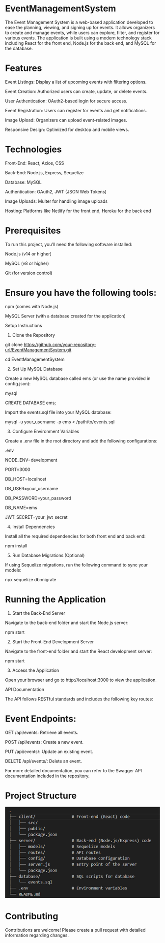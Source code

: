 # EventManagementSystem
The Event Management System is a web-based application developed to ease the planning, viewing, and signing up for events. It allows organizers to create and manage events, while users can explore, filter, and register for various events. The application is built using a modern technology stack including React for the front end, Node.js for the back end, and MySQL for the database.

# Features
Event Listings: Display a list of upcoming events with filtering options.

Event Creation: Authorized users can create, update, or delete events.

User Authentication: OAuth2-based login for secure access.

Event Registration: Users can register for events and get notifications.

Image Upload: Organizers can upload event-related images.

Responsive Design: Optimized for desktop and mobile views.


# Technologies
Front-End: React, Axios, CSS

Back-End: Node.js, Express, Sequelize

Database: MySQL

Authentication: OAuth2, JWT (JSON Web Tokens)

Image Uploads: Multer for handling image uploads

Hosting: Platforms like Netlify for the front end, Heroku for the back end


# Prerequisites
To run this project, you'll need the following software installed:

Node.js (v14 or higher)

MySQL (v8 or higher)

Git (for version control)


# Ensure you have the following tools:

npm (comes with Node.js)

MySQL Server (with a database created for the application)

Setup Instructions


1. Clone the Repository

git clone https://github.com/your-repository-url/EventManagementSystem.git

cd EventManagementSystem

2. Set Up MySQL Database

Create a new MySQL database called ems (or use the name provided in config.json):

mysql

CREATE DATABASE ems;

Import the events.sql file into your MySQL database:

mysql -u your_username -p ems < /path/to/events.sql

3. Configure Environment Variables

Create a .env file in the root directory and add the following configurations:

.env


NODE_ENV=development

PORT=3000

DB_HOST=localhost

DB_USER=your_username

DB_PASSWORD=your_password

DB_NAME=ems

JWT_SECRET=your_jwt_secret


4. Install Dependencies

Install all the required dependencies for both front end and back end:

npm install

5. Run Database Migrations (Optional)

If using Sequelize migrations, run the following command to sync your models:

npx sequelize db:migrate

# Running the Application

1. Start the Back-End Server

Navigate to the back-end folder and start the Node.js server:

npm start

2. Start the Front-End Development Server

Navigate to the front-end folder and start the React development server:

npm start

3. Access the Application

Open your browser and go to http://localhost:3000 to view the application.

API Documentation

The API follows RESTful standards and includes the following key routes:

# Event Endpoints:

GET /api/events: Retrieve all events.

POST /api/events: Create a new event.

PUT /api/events/: Update an existing event.

DELETE /api/events/: Delete an event.

For more detailed documentation, you can refer to the Swagger API documentation included in the repository.

# Project Structure

![alt text](image.png)


# Contributing

Contributions are welcome! Please create a pull request with detailed information regarding changes.
